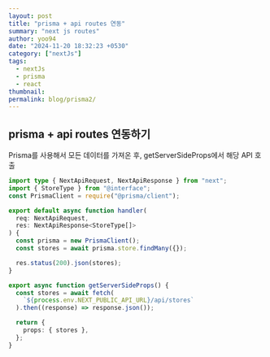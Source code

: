 ```yaml
---
layout: post
title: "prisma + api routes 연동"
summary: "next js routes"
author: yoo94
date: "2024-11-20 18:32:23 +0530"
category: ["nextJs"]
tags:
  - nextJs
  - prisma
  - react
thumbnail:
permalink: blog/prisma2/
---
```


## prisma + api routes 연동하기

Prisma를 사용해서 모든 데이터를 가져온 후, getServerSideProps에서 해당 API 호출

```ts
import type { NextApiRequest, NextApiResponse } from "next";
import { StoreType } from "@interface";
const PrismaClient = require("@prisma/client");

export default async function handler(
  req: NextApiRequest,
  res: NextApiResponse<StoreType[]>
) {
  const prisma = new PrismaClient();
  const stores = await prisma.store.findMany({});

  res.status(200).json(stores);
}
```

```ts
export async function getServerSideProps() {
  const stores = await fetch(
    `${process.env.NEXT_PUBLIC_API_URL}/api/stores`
  ).then((response) => response.json());

  return {
    props: { stores },
  };
}
```
